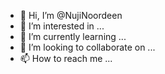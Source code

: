 - 👋 Hi, I’m @NujiNoordeen
- 👀 I’m interested in ...
- 🌱 I’m currently learning ...
- 💞️ I’m looking to collaborate on ...
- 📫 How to reach me ...

<!---
NujiNoordeen/NujiNoordeen is a ✨ special ✨ repository because its `README.md` (this file) appears on your GitHub profile.
You can click the Preview link to take a look at your changes.
--->
